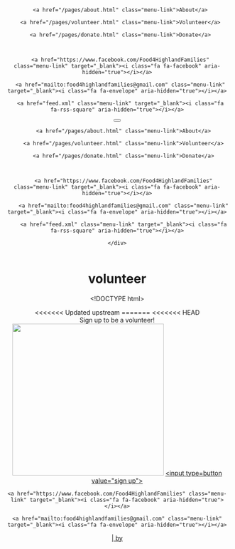 <!doctype html>
<html>
<head>
<style>
  h1 {text-align: center;}
  p {text-align: center;}
  div {text-align: center;}
</style>

  <title>
    
      Volunteer 
    
  </title>

  <meta name="viewport" content="width=device-width, initial-scale=1">
  <meta charset="utf-8">

  <link rel="stylesheet" href="/assets/css/main.css">
  <link rel="stylesheet" href="/assets/css/syntax.css">
  


  <link rel="stylesheet" href="https://fonts.googleapis.com/css?family=Roboto|Source+Code+Pro">
  <link rel="stylesheet" href="https://cdnjs.cloudflare.com/ajax/libs/font-awesome/4.6.3/css/font-awesome.min.css">

  

  <!-- Google Analytics -->
  <script>
  (function(i,s,o,g,r,a,m){i['GoogleAnalyticsObject']=r;i[r]=i[r]||function(){
  (i[r].q=i[r].q||[]).push(arguments)},i[r].l=1*new Date();a=s.createElement(o),
  m=s.getElementsByTagName(o)[0];a.async=1;a.src=g;m.parentNode.insertBefore(a,m)
  })(window,document,'script','//www.google-analytics.com/analytics.js','ga');

  ga('create', 'UA-112060364-2', 'auto');
  ga('send', 'pageview');
</script>


  <!-- Use Jekyll SEO plugin -->
  <!-- Begin Jekyll SEO tag v2.6.1 -->
<title>volunteer</title>
<meta name="generator" content="Jekyll v3.6.3" />
<meta property="og:title" content="volunteer" />
<meta property="og:locale" content="en_US" />
<link rel="canonical" href="http://localhost:4000/pages/volunteer.html" />
<meta property="og:url" content="http://localhost:4000/pages/volunteer.html" />
<script type="application/ld+json">
{"url":"http://localhost:4000/pages/volunteer.html","headline":"volunteer","@type":"WebPage","@context":"https://schema.org"}</script>
<!-- End Jekyll SEO tag -->


</head>


<body>

<div class="container">
  <header class="site-header">
  <h3 class="site-title">
    <a href="/"></a>
  </h3>
  <nav class="menu-list">
    
      <a href="/pages/about.html" class="menu-link">About</a>
    
      <a href="/pages/volunteer.html" class="menu-link">Volunteer</a>
    
      <a href="/pages/donate.html" class="menu-link">Donate</a>
    

    
      <a href="https://www.facebook.com/Food4HighlandFamilies" class="menu-link" target="_blank"><i class="fa fa-facebook" aria-hidden="true"></i></a>
    
      <a href="mailto:food4highlandfamilies@gmail.com" class="menu-link" target="_blank"><i class="fa fa-envelope" aria-hidden="true"></i></a>
    
      <a href="feed.xml" class="menu-link" target="_blank"><i class="fa fa-rss-square" aria-hidden="true"></i></a>
    
  </nav>
  <div class="dropdown">
    <button class="dropbtn"><i class="fa fa-bars" aria-hidden="true"></i></button>
    <div class="dropdown-content">
      
        <a href="/pages/about.html" class="menu-link">About</a>
      
        <a href="/pages/volunteer.html" class="menu-link">Volunteer</a>
      
        <a href="/pages/donate.html" class="menu-link">Donate</a>
      

      
        <a href="https://www.facebook.com/Food4HighlandFamilies" class="menu-link" target="_blank"><i class="fa fa-facebook" aria-hidden="true"></i></a>
      
        <a href="mailto:food4highlandfamilies@gmail.com" class="menu-link" target="_blank"><i class="fa fa-envelope" aria-hidden="true"></i></a>
      
        <a href="feed.xml" class="menu-link" target="_blank"><i class="fa fa-rss-square" aria-hidden="true"></i></a>
      
    </div>
  </div>
</header>

  <div class="posts-wrapper">
    <div class="page-title">
  <h1>
    volunteer
  </h1>
</div>

<article>
  <p>&lt;!DOCTYPE html&gt;</p>
<html>
<head> 
<meta charset="utf-8" /> 
&lt;&lt;&lt;&lt;&lt;&lt;&lt; Updated upstream
=======
&lt;&lt;&lt;&lt;&lt;&lt;&lt; HEAD
<title></title> 
</head>
<div class="banner-text">Sign up to be a volunteer!</div> 
<body>
<img src="volunteer.jpg" weidth="400" height="341" />
<a href="https://forms.gle/w5wEDFGCNyUQNRAAA">
&lt;input type=button value="sign up"&gt;
</a>
</body>
</html>

</article>

  </div>
  <footer class="footer">
  
    <a href="https://www.facebook.com/Food4HighlandFamilies" class="menu-link" target="_blank"><i class="fa fa-facebook" aria-hidden="true"></i></a>
  
    <a href="mailto:food4highlandfamilies@gmail.com" class="menu-link" target="_blank"><i class="fa fa-envelope" aria-hidden="true"></i></a>
  
  
  <div class="post-date"><a href="/"> |  by </a></div>
</footer>

</div>

</body>
</html>
